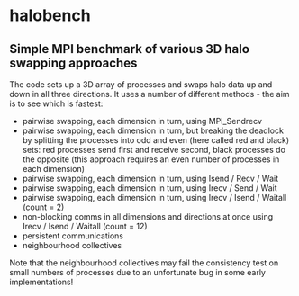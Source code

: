 # halobench

## Simple MPI benchmark of various 3D halo swapping approaches

The code sets up a 3D array of processes and swaps halo data up and
down in all three directions. It uses a number of different methods -
the aim is to see which is fastest:

*    pairwise swapping, each dimension in turn, using MPI_Sendrecv
*    pairwise swapping, each dimension in turn, but breaking the deadlock by splitting the processes into odd and even (here called red and black) sets: red processes send first and receive second, black processes do the opposite (this approach requires an even number of processes in each dimension)
*    pairwise swapping, each dimension in turn, using Isend / Recv / Wait
*    pairwise swapping, each dimension in turn, using Irecv / Send / Wait
*    pairwise swapping, each dimension in turn, using Irecv / Isend / Waitall (count = 2)
*    non-blocking comms in all dimensions and directions at once using Irecv / Isend / Waitall (count = 12)
*    persistent communications
*    neighbourhood collectives

Note that the neighbourhood collectives may fail the consistency test
on small numbers of processes due to an unfortunate bug in some early
implementations!